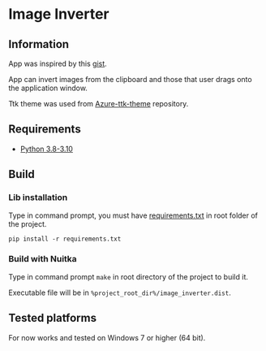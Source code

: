 # Image Inverter

## Information

App was inspired by this [gist](https://gist.github.com/MaxBQb/3140ffe5a3bc40301555cbf337eba4ad).

App can invert images from the clipboard and those that user drags onto the application window.

Ttk theme was used from [Azure-ttk-theme](https://github.com/rdbende/Azure-ttk-theme) repository.

## Requirements

* [Python 3.8-3.10](https://www.python.org/downloads/)

## Build

### Lib installation

Type in command prompt, you must have [requirements.txt](requirements.txt) in root folder of the project.

```
pip install -r requirements.txt
```

### Build with Nuitka

Type in command prompt `make` in root directory of the project to build it.

Executable file will be in `%project_root_dir%/image_inverter.dist`.

## Tested platforms

For now works and tested on Windows 7 or higher (64 bit).